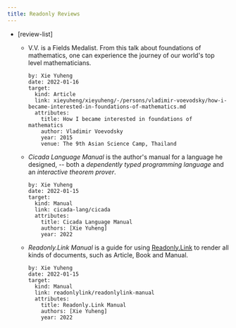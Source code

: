 ```yaml
---
title: Readonly Reviews
---
```


- [review-list]

  - V.V. is a Fields Medalist.
    From this talk about foundations of mathematics,
    one can experience the journey of our world's top level mathematicians.

    ```metadata
    by: Xie Yuheng
    date: 2022-01-16
    target:
      kind: Article
      link: xieyuheng/xieyuheng/-/persons/vladimir-voevodsky/how-i-became-interested-in-foundations-of-mathematics.md
      attributes:
        title: How I became interested in foundations of mathematics
        author: Vladimir Voevodsky
        year: 2015
        venue: The 9th Asian Science Camp, Thailand
    ```

  - _Cicada Language Manual_ is the author's manual for a language he designed,
    -- both a _dependently typed programming language_
    and an _interactive theorem prover_.

    ```metadata
    by: Xie Yuheng
    date: 2022-01-15
    target:
      kind: Manual
      link: cicada-lang/cicada
      attributes:
        title: Cicada Language Manual
        authors: [Xie Yuheng]
        year: 2022
    ```

  - _Readonly.Link Manual_ is a guide for using [Readonly.Link](https://readonly.link)
    to render all kinds of documents, such as Article, Book and Manual.

    ```metadata
    by: Xie Yuheng
    date: 2022-01-15
    target:
      kind: Manual
      link: readonlylink/readonlylink-manual
      attributes:
        title: Readonly.Link Manual
        authors: [Xie Yuheng]
        year: 2022
    ```
